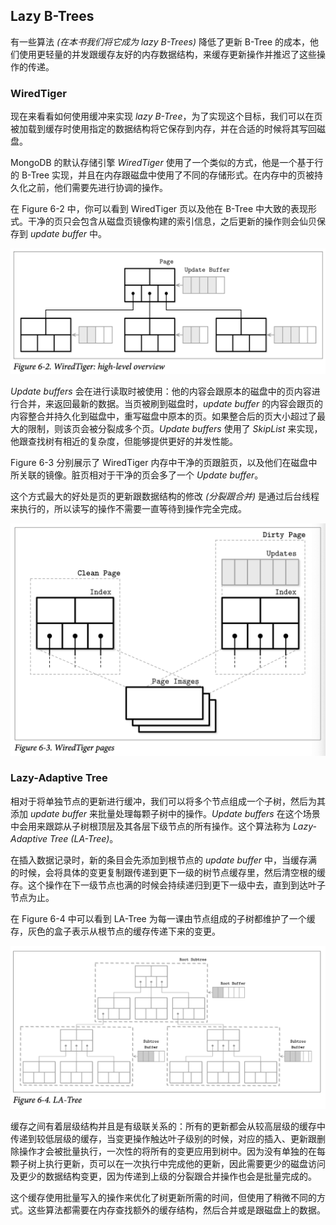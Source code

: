 ## Lazy B-Trees

有一些算法 *(在本书我们将它成为 lazy B-Trees)* 降低了更新 B-Tree 的成本，他们使用更轻量的并发跟缓存友好的内存数据结构，来缓存更新操作并推迟了这些操作的传递。

### WiredTiger

现在来看看如何使用缓冲来实现 *lazy B-Tree*，为了实现这个目标，我们可以在页被加载到缓存时使用指定的数据结构将它保存到内存，并在合适的时候将其写回磁盘。

MongoDB 的默认存储引擎 *WiredTiger* 使用了一个类似的方式，他是一个基于行的 B-Tree 实现，并且在内存跟磁盘中使用了不同的存储形式。在内存中的页被持久化之前，他们需要先进行协调的操作。

在 Figure 6-2 中，你可以看到 WiredTiger 页以及他在 B-Tree 中大致的表现形式。干净的页只会包含从磁盘页镜像构建的索引信息，之后更新的操作则会仙贝保存到 *update buffer* 中。

![image-20210316113049204](chapter_6_4_lary_btrees.assets/image-20210316113049204.png)

*Update buffers* 会在进行读取时被使用：他的内容会跟原本的磁盘中的页内容进行合并，来返回最新的数据。当页被刷到磁盘时，*update buffer*  的内容会跟页的内容整合并持久化到磁盘中，重写磁盘中原本的页。如果整合后的页大小超过了最大的限制，则该页会被分裂成多个页。*Update buffers* 使用了 *SkipList* 来实现，他跟查找树有相近的复杂度，但能够提供更好的并发性能。

Figure 6-3 分别展示了 WiredTiger 内存中干净的页跟脏页，以及他们在磁盘中所关联的镜像。脏页相对于干净的页会多了一个 *Update buffer*。

这个方式最大的好处是页的更新跟数据结构的修改 *(分裂跟合并)* 是通过后台线程来执行的，所以读写的操作不需要一直等待到操作完全完成。

![image-20210316120612036](chapter_6_4_lary_btrees.assets/image-20210316120612036.png)

### Lazy-Adaptive Tree

相对于将单独节点的更新进行缓冲，我们可以将多个节点组成一个子树，然后为其添加 *update buffer* 来批量处理每颗子树中的操作。*Update buffers* 在这个场景中会用来跟踪从子树根顶层及其各层下级节点的所有操作。这个算法称为 *Lazy-Adaptive Tree (LA-Tree)*。

在插入数据记录时，新的条目会先添加到根节点的 *update buffer* 中，当缓存满的时候，会将具体的变更复制跟传递到更下一级的树节点缓存里，然后清空根的缓存。这个操作在下一级节点也满的时候会持续递归到更下一级中去，直到到达叶子节点为止。

在 Figure 6-4 中可以看到 LA-Tree 为每一课由节点组成的子树都维护了一个缓存，灰色的盒子表示从根节点的缓存传递下来的变更。

![image-20210316152258424](chapter_6_4_lary_btrees.assets/image-20210316152258424.png)



缓存之间有着层级结构并且是有级联关系的：所有的更新都会从较高层级的缓存中传递到较低层级的缓存，当变更操作触达叶子级别的时候，对应的插入、更新跟删除操作才会被批量执行，一次性的将所有的变更应用到树中。因为没有单独的在每颗子树上执行更新，页可以在一次执行中完成他的更新，因此需要更少的磁盘访问及更少的数据结构变更，因为传递到上级的分裂跟合并操作也会是批量完成的。

这个缓存使用批量写入的操作来优化了树更新所需的时间，但使用了稍微不同的方式。这些算法都需要在内存查找额外的缓存结构，然后合并或是跟磁盘上的数据。



































